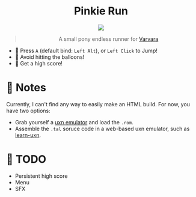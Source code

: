 <div align="center">
  
# Pinkie Run

<img src="https://img.shields.io/badge/version-0.1.0-green">  

> A small pony endless runner for [Varvara](https://wiki.xxiivv.com/site/varvara.html)
  
</div>

- 💨 Press `A` (default bind: `Left Alt`), or `Left Click` to Jump!
- 🎈 Avoid hitting the balloons!
- 🔢 Get a high score!

# 🐄 Notes

Currently, I can't find any way to easily make an HTML build. For now, you have two options:
- Grab yourself a [uxn emulator](https://git.sr.ht/~rabbits/uxn) and load the `.rom`.
- Assemble the `.tal` soruce code in a web-based uxn emulator, such as [learn-uxn](https://metasyn.github.io/learn-uxn).

# 📃 TODO
- Persistent high score
- Menu
- SFX